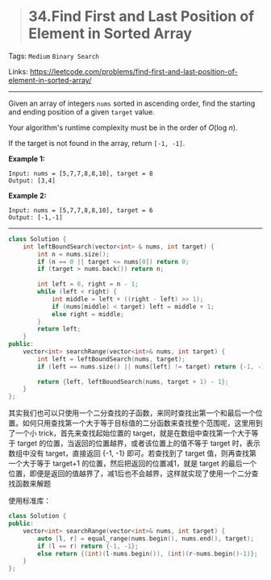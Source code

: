 > # 34.Find First and Last Position of Element in Sorted Array

Tags: `Medium` `Binary Search`

Links: <https://leetcode.com/problems/find-first-and-last-position-of-element-in-sorted-array/>

---

Given an array of integers `nums` sorted in ascending order, find the starting and ending position of a given `target` value.

Your algorithm's runtime complexity must be in the order of *O*(log *n*).

If the target is not found in the array, return `[-1, -1]`.

**Example 1:**

```
Input: nums = [5,7,7,8,8,10], target = 8
Output: [3,4]
```

**Example 2:**

```
Input: nums = [5,7,7,8,8,10], target = 6
Output: [-1,-1]
```

---

```c++
class Solution {
    int leftBoundSearch(vector<int> & nums, int target) {
        int n = nums.size();
        if (n == 0 || target <= nums[0]) return 0;
        if (target > nums.back()) return n;
        
        int left = 0, right = n - 1;
        while (left < right) {
            int middle = left + ((right - left) >> 1);
            if (nums[middle] < target) left = middle + 1;
            else right = middle;
        }
        return left;
    }
public:
    vector<int> searchRange(vector<int>& nums, int target) {
        int left = leftBoundSearch(nums, target);
        if (left == nums.size() || nums[left] != target) return {-1, -1};
        
        return {left, leftBoundSearch(nums, target + 1) - 1};
    }
};
```

其实我们也可以只使用一个二分查找的子函数，来同时查找出第一个和最后一个位置。如何只用查找第一个大于等于目标值的二分函数来查找整个范围呢，这里用到了一个小 trick，首先来查找起始位置的 target，就是在数组中查找第一个大于等于 target 的位置，当返回的位置越界，或者该位置上的值不等于 target 时，表示数组中没有 target，直接返回 {-1, -1} 即可。若查找到了 target 值，则再查找第一个大于等于 target+1 的位置，然后把返回的位置减1，就是 target 的最后一个位置，即便是返回的值越界了，减1后也不会越界，这样就实现了使用一个二分查找函数来解题

使用标准库：

```c++
class Solution {
public:
    vector<int> searchRange(vector<int>& nums, int target) {
        auto [l, r] = equal_range(nums.begin(), nums.end(), target);
        if (l == r) return {-1, -1};
        else return {(int)(l-nums.begin()), (int)(r-nums.begin()-1)};
    }
};
```











